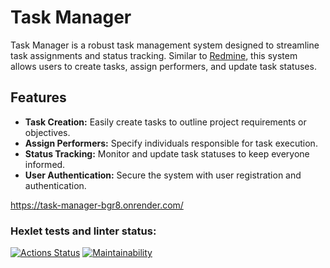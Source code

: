 # Task Manager

Task Manager is a robust task management system designed to streamline task assignments and status tracking. Similar to [Redmine](http://www.redmine.org/), this system allows users to create tasks, assign performers, and update task statuses.

## Features

- **Task Creation:** Easily create tasks to outline project requirements or objectives.
- **Assign Performers:** Specify individuals responsible for task execution.
- **Status Tracking:** Monitor and update task statuses to keep everyone informed.
- **User Authentication:** Secure the system with user registration and authentication.

https://task-manager-bgr8.onrender.com/

### Hexlet tests and linter status:
[![Actions Status](https://github.com/DanielNuud/java-project-99/actions/workflows/hexlet-check.yml/badge.svg)](https://github.com/DanielNuud/java-project-99/actions)
[![Maintainability](https://api.codeclimate.com/v1/badges/f1f393ffe57c1d74a699/maintainability)](https://codeclimate.com/github/DanielNuud/java-project-99/maintainability)

